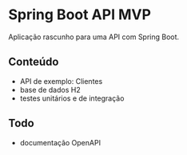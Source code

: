 # Spring Boot API MVP

Aplicação rascunho para uma API com Spring Boot.

## Conteúdo

- API de exemplo: Clientes
- base de dados H2
- testes unitários e de integração

## Todo

- documentação OpenAPI